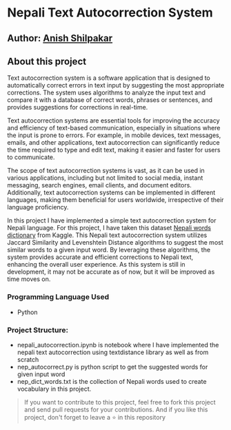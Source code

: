 # Nepali Text Autocorrection System

## Author: [Anish Shilpakar](https://github.com/JuJu2181)

## About this project
Text autocorrection system is a software application that is designed to automatically correct errors in text input by suggesting the most appropriate corrections. The system uses algorithms to analyze the input text and compare it with a database of correct words, phrases or sentences, and provides suggestions for corrections in real-time.

Text autocorrection systems are essential tools for improving the accuracy and efficiency of text-based communication, especially in situations where the input is prone to errors. For example, in mobile devices, text messages, emails, and other applications, text autocorrection can significantly reduce the time required to type and edit text, making it easier and faster for users to communicate.

The scope of text autocorrection systems is vast, as it can be used in various applications, including but not limited to social media, instant messaging, search engines, email clients, and document editors. Additionally, text autocorrection systems can be implemented in different languages, making them beneficial for users worldwide, irrespective of their language proficiency. 

In this project I have implemented a simple text autocorrection system for Nepali language. For this project, I have taken this dataset [Nepali words dictionary](https://www.kaggle.com/datasets/sangamthapa/nepali-dictionary) from Kaggle. This Nepali text autocorrection system utilizes Jaccard Similarity and Levenshtein Distance algorithms to suggest the most similar words to a given input word. By leveraging these algorithms, the system provides accurate and efficient corrections to Nepali text, enhancing the overall user experience. As this system is still in development, it may not be accurate as of now, but it will be improved as time moves on. 

### Programming Language Used
- Python

### Project Structure:
- nepali_autocorrection.ipynb is notebook where I have implemented the nepali text autocorrection using textdistance library as well as from scratch
- nep_autocorrect.py is python script to get the suggested words for given input word
- nep_dict_words.txt is the collection of Nepali words used to create vocabulary in this project.

> If you want to contribute to this project, feel free to fork this project and send pull requests for your contributions. And if you like this project, don't forget to leave a ⭐ in this repository
